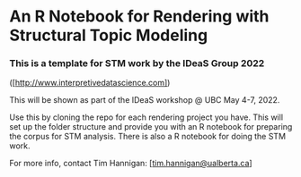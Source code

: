 # An R Notebook for Rendering with Structural Topic Modeling

### This is a template for STM work by the IDeaS Group 2022 
([http://www.interpretivedatascience.com])

This will be shown as part of the IDeaS workshop @ UBC May 4-7, 2022.

Use this by cloning the repo for each rendering project you have. This will set up the folder structure and provide you with an R notebook for preparing the corpus for STM analysis. There is also a R notebook for doing the STM work.

For more info, contact Tim Hannigan: [tim.hannigan@ualberta.ca]
